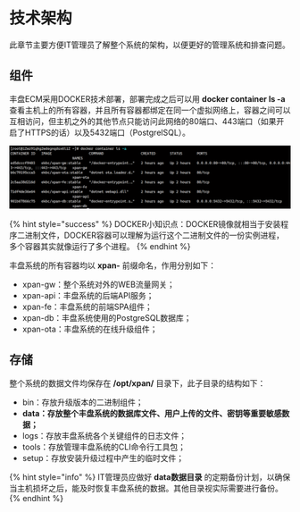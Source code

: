 # 技术架构

此章节主要方便IT管理员了解整个系统的架构，以便更好的管理系统和排查问题。

## 组件

丰盘ECM采用DOCKER技术部署，部署完成之后可以用 **docker container ls -a** 查看主机上的所有容器，并且所有容器都绑定在同一个虚拟网络上，容器之间可以互相访问，但主机之外的其他节点只能访问此网络的80端口、443端口（如果开启了HTTPS的话）以及5432端口（PostgrelSQL）。

![DOCKER容器列表](<../.gitbook/assets/image (5).png>)

{% hint style="success" %}
DOCKER小知识点：DOCKER镜像就相当于安装程序二进制文件，DOCKER容器可以理解为运行这个二进制文件的一份实例进程，多个容器其实就像运行了多个进程。
{% endhint %}

丰盘系统的所有容器均以 **xpan-** 前缀命名，作用分别如下：

* xpan-gw：整个系统对外的WEB流量网关；
* xpan-api：丰盘系统的后端API服务；
* xpan-fe：丰盘系统的前端SPA组件；
* xpan-db：丰盘系统使用的PostgreSQL数据库；
* xpan-ota：丰盘系统的在线升级组件；

## 存储

整个系统的数据文件均保存在 **/opt/xpan/** 目录下，此子目录的结构如下：

* bin：存放升级版本的二进制组件；
* **data：存放整个丰盘系统的数据库文件、用户上传的文件、密钥等重要敏感数据；**
* logs：存放丰盘系统各个关键组件的日志文件；
* tools：存放管理丰盘系统的CLI命令行工具包；
* setup：存放安装升级过程中产生的临时文件；

{% hint style="info" %}
IT管理员应做好 **data数据目录** 的定期备份计划，以确保当主机损坏之后，能及时恢复丰盘系统的数据。其他目录视实际需要进行备份。
{% endhint %}







